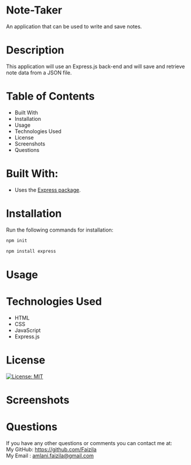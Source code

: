 # Note-Taker

An application that can be used to write and save notes.

# Description

This application will use an Express.js back-end and will save and retrieve note data from a JSON file.

# Table of Contents

* Built With
* Installation
* Usage
* Technologies Used
* License
* Screenshots
* Questions

# Built With:

* Uses the [Express package](https://www.npmjs.com/package/express).

# Installation

Run the following commands for installation:

```bash
npm init
```

```bash
npm install express
```
# Usage

# Technologies Used

* HTML
* CSS
* JavaScript
* Express.js

# License

[![License: MIT](https://img.shields.io/badge/License-MIT-yellow.svg)](https://opensource.org/licenses/MIT)

# Screenshots


# Questions

If you have any other questions or comments you can contact me at:
   <br>
   My GitHub: https://github.com/Faizila
   <br>
   My Email : amlani.faizila@gmail.com
